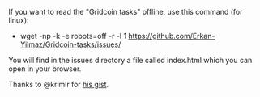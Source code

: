 If you want to read the "Gridcoin tasks" offline, use this command (for linux):
* wget -np -k -e robots=off -r -l 1 https://github.com/Erkan-Yilmaz/Gridcoin-tasks/issues/

You will find in the issues directory a file called index.html which you can open in your browser.

Thanks to @krlmlr for [his gist](https://gist.github.com/krlmlr/92007a8a8677fc56c87f).
